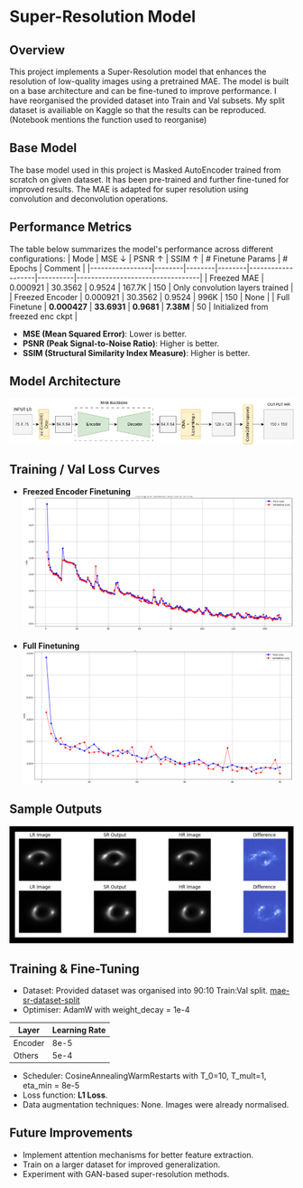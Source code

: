 
# Super-Resolution Model

## Overview
This project implements a Super-Resolution model that enhances the resolution of low-quality images using a pretrained MAE. The model is built on a base architecture and can be fine-tuned to improve performance. I have reorganised the provided dataset into Train and Val subsets. My split dataset is availiable on Kaggle so that the results can be reproduced. (Notebook mentions the function used to reorganise)

## Base Model
The base model used in this project is Masked AutoEncoder trained from scratch on given dataset. It has been pre-trained and further fine-tuned for improved results. The MAE is adapted for super resolution using convolution and deconvolution operations. 

## Performance Metrics
The table below summarizes the model's performance across different configurations:
| Mode             | MSE ↓  | PSNR ↑ | SSIM ↑ | # Finetune Params | # Epochs | Comment                          |
|-----------------|--------|--------|--------|-------------------|----------|----------------------------------|
| Freezed MAE     | 0.000921 | 30.3562 | 0.9524 | 167.7K            | 150      |     Only convolution layers trained                             |
| Freezed Encoder | 0.000921 | 30.3562 | 0.9524 | 996K           | 150      |      None                            |
| Full Finetune   | **0.000427** | **33.6931** | **0.9681** | **7.38M**          | 50       | Initialized from freezed enc ckpt |


- **MSE (Mean Squared Error)**: Lower is better.
- **PSNR (Peak Signal-to-Noise Ratio)**: Higher is better.
- **SSIM (Structural Similarity Index Measure)**: Higher is better.

## Model Architecture
![SRMAE](../images/SRMAE_Model_diag.png)

## Training / Val Loss Curves
- **Freezed Encoder Finetuning**  
  ![Freezed Encoder Finetuning](../images/SRMAE_freezedenc.png)

- **Full Finetuning**  
  ![Full Finetuning](../images/SRMAE_Fullfine.png)

## Sample Outputs
  ![Image Maps](../images/SRMAE_img_map.png)
## Training & Fine-Tuning
- Dataset: Provided dataset was organised into 90:10 Train:Val split. [mae-sr-dataset-split](https://www.kaggle.com/datasets/mldtype/mae-sr-dataset-split) 
- Optimiser: AdamW with weight_decay = 1e-4

| Layer         | Learning Rate |
|-----------------|----------------|
| Encoder         | 8e-5      |
| Others         | 5e-4      |

- Scheduler: CosineAnnealingWarmRestarts with T_0=10, T_mult=1, eta_min = 8e-5
- Loss function: **L1 Loss**.
- Data augmentation techniques: None. Images were already normalised.



## Future Improvements
- Implement attention mechanisms for better feature extraction.
- Train on a larger dataset for improved generalization.
- Experiment with GAN-based super-resolution methods.
